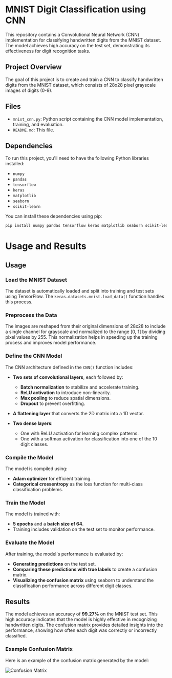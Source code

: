 # MNIST Digit Classification using CNN

This repository contains a Convolutional Neural Network (CNN) implementation for classifying handwritten digits from the MNIST dataset. The model achieves high accuracy on the test set, demonstrating its effectiveness for digit recognition tasks.

## Project Overview

The goal of this project is to create and train a CNN to classify handwritten digits from the MNIST dataset, which consists of 28x28 pixel grayscale images of digits (0-9).

## Files

- `mnist_cnn.py`: Python script containing the CNN model implementation, training, and evaluation.
- `README.md`: This file.

## Dependencies

To run this project, you'll need to have the following Python libraries installed:

- `numpy`
- `pandas`
- `tensorflow`
- `keras`
- `matplotlib`
- `seaborn`
- `scikit-learn`

You can install these dependencies using pip:

```bash
pip install numpy pandas tensorflow keras matplotlib seaborn scikit-learn
```

# Usage and Results

## Usage

### Load the MNIST Dataset

The dataset is automatically loaded and split into training and test sets using TensorFlow. The `keras.datasets.mnist.load_data()` function handles this process.

### Preprocess the Data

The images are reshaped from their original dimensions of 28x28 to include a single channel for grayscale and normalized to the range [0, 1] by dividing pixel values by 255. This normalization helps in speeding up the training process and improves model performance.

### Define the CNN Model

The CNN architecture defined in the `CNN()` function includes:

- **Two sets of convolutional layers**, each followed by:
  - **Batch normalization** to stabilize and accelerate training.
  - **ReLU activation** to introduce non-linearity.
  - **Max pooling** to reduce spatial dimensions.
  - **Dropout** to prevent overfitting.

- **A flattening layer** that converts the 2D matrix into a 1D vector.
- **Two dense layers**:
  - One with ReLU activation for learning complex patterns.
  - One with a softmax activation for classification into one of the 10 digit classes.

### Compile the Model

The model is compiled using:
- **Adam optimizer** for efficient training.
- **Categorical crossentropy** as the loss function for multi-class classification problems.

### Train the Model

The model is trained with:
- **5 epochs** and a **batch size of 64**.
- Training includes validation on the test set to monitor performance.

### Evaluate the Model

After training, the model's performance is evaluated by:
- **Generating predictions** on the test set.
- **Comparing these predictions with true labels** to create a confusion matrix.
- **Visualizing the confusion matrix** using seaborn to understand the classification performance across different digit classes.

## Results

The model achieves an accuracy of **99.27%** on the MNIST test set. This high accuracy indicates that the model is highly effective in recognizing handwritten digits. The confusion matrix provides detailed insights into the performance, showing how often each digit was correctly or incorrectly classified.

### Example Confusion Matrix

Here is an example of the confusion matrix generated by the model:

![Confusion Matrix](images/cm.png)
